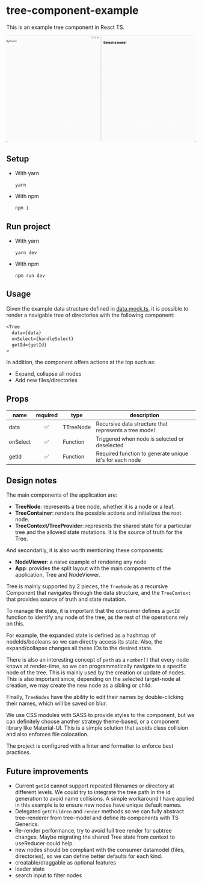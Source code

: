 # tree-component-example

This is an example tree component in React TS.


![](demo.gif)

## Setup

- With yarn
  ```
  yarn
  ```
- With npm
  ```
  npm i
  ```

## Run project

- With yarn
  ```
  yarn dev
  ```
- With npm
  ```
  npm run dev
  ```

## Usage

Given the example data structure defined in [data.mock.ts](src/data.mock.ts), it is possible to render a navigable tree of directories with the following component:

```
<Tree
  data={data}
  onSelect={handleSelect}
  getId={getId}
>
```

In addition, the component offers actions at the top such as:

* Expand, collapse all nodes
* Add new files/directories

## Props

| name     |      required      | type      | description                                             |
| -------- | :----------------: | --------- | ------------------------------------------------------- |
| data     | :white_check_mark: | TTreeNode | Recursive data structure that represents a tree model   |
| onSelect | :white_check_mark: | Function  | Triggered when node is selected or deselected           |
| getId    | :white_check_mark: | Function  | Required function to generate unique id's for each node |

## Design notes
The main components of the application are:

* **TreeNode**: represents a tree node, whether it is a node or a leaf.
* **TreeContainer**: renders the possible actions and initializes the root node.
* **TreeContext/TreeProvider**: represents the shared state for a particular tree and the allowed state mutations. It is the source of truth for the Tree.

And secondarily, it is also worth mentioning these components:

* **NodeViewer**: a naive example of rendering any node
* **App**: provides the split layout with the main components of the application, Tree and NodeViewer.

Tree is mainly supported by 2 pieces, the `TreeNode` as a recursive Component that navigates through the data structure, and the `TreeContext` that provides source of truth and state mutation.

To manage the state, it is important that the consumer defines a `getId` function to identify any node of the tree, as the rest of the operations rely on this.

For example, the expanded state is defined as a hashmap of nodeIds/booleans so we can directly access its state. Also, the expand/collapse changes all these IDs to the desired state.

There is also an interesting concept of `path` as a `number[]` that every node knows at render-time, so we can programmatically navigate to a specific node of the tree. This is mainly used by the creation or update of nodes. This is also important since, depending on the selected target-node at creation, we may create the new node as a sibling or child.

Finally, `TreeNodes` have the ability to edit their names by double-clicking their names, which will be saved on blur.

We use CSS modules with SASS to provide styles to the component, but we can definitely choose another strategy theme-based, or a component library like Material-UI. This is a simple solution that avoids class collision and also enforces file colocation.

The project is configured with a linter and formatter to enforce best practices.

## Future improvements

- Current `getId` cannot support repeated filenames or directory at different levels. We could try to integrate the tree path in the id generation to avoid name collisions. A simple workaround I have applied in this example is to ensure new nodes have unique default names.
- Delegated `getChildren` and `render` methods so we can fully abstract tree-renderer from tree-model and define its components with TS Generics.
- Re-render performance, try to avoid full tree render for subtree changes. Maybe migrating the shared Tree state from context to useReducer could help.
- new nodes should be compliant with the consumer datamodel (files, directories), so we can define better defaults for each kind.
- creatable/draggable as optional features
- loader state
- search input to filter nodes
